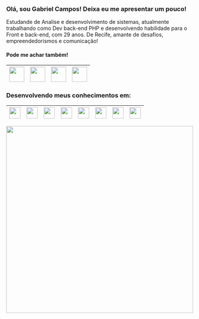 <h3>Olá, sou Gabriel Campos! Deixa eu me apresentar um pouco!</h3>
<p>Estudande de Analise e desenvolvimento de sistemas, atualmente trabalhando como Dev back-end PHP e desenvolvendo habilidade para o Front e back-end, com 29 anos. De Recife, amante de desafios, empreendedorismos e comunicação!</p>

<h4>Pode me achar também!</h4>

|<a href="https://www.facebook.com/gabrielvictos"><img src="https://user-images.githubusercontent.com/32654006/156618928-66ec1ea0-3790-483b-9205-90f1bac55eb0.jpg" width="40px"></a>|<a href="https://www.instagram.com/gabrie1_campos/"><img src="https://user-images.githubusercontent.com/32654006/156618929-24639492-c6c0-41b7-84e1-6698af6fb28f.jpg" width="40px"></a>|<a href="https://www.linkedin.com/in/gabriel-campos-a9aa3181/"><img src="https://user-images.githubusercontent.com/32654006/156618934-66a509af-d3ec-4ae0-9646-369eb69a9460.jpg" width="40px"></a>|<a href="gabrielvictos152@gmail.com"><img src="https://user-images.githubusercontent.com/32654006/156618925-7a7981c0-da21-460e-8818-0960bca866df.jpg" width="40px"></a>
|----------|----|------|----|

### Desenvolvendo meus conhecimentos em:

|<img src="https://user-images.githubusercontent.com/32654006/156607523-7e2bf52b-2ef2-4356-8bcf-aa8748720072.png" width="30px" padding="2px">|<img src="https://user-images.githubusercontent.com/32654006/156607532-3bf0d1ff-c933-4328-8398-13006d8d3518.png" width="30px" padding="2px">|<img src="https://user-images.githubusercontent.com/32654006/156607536-bcace51c-7a2a-477d-9881-96fc1ca8b863.png" width="30px" padding="2px">|<img src="https://user-images.githubusercontent.com/32654006/156607541-fc4886be-e8a2-4b96-98cc-3371042db944.png" width="30px" padding="2px">|<img src="https://user-images.githubusercontent.com/32654006/174615190-939e4e86-e68d-4c1d-b81b-963037bf42d3.png" width="30px" padding="2px">|<img src="https://user-images.githubusercontent.com/32654006/156608572-7bf955e1-c8a3-4f92-8a3c-5c5e1f088565.png" width="30px" padding="2px">|<img src="https://user-images.githubusercontent.com/32654006/174616189-8f703dd4-a271-4a26-8981-44f77dd1a11c.jpeg" width="30px" padding="2px">|<img src="https://user-images.githubusercontent.com/32654006/156608643-5e44ee54-2c96-4b70-85bf-7944a50bdb67.png" width="30px" padding="2px">|
|---|---|---|---|---|---|---|---|

<div aling="center">
<img src="https://user-images.githubusercontent.com/32654006/156607031-e6c1e736-9915-47d1-a837-8d93fc856aa5.gif" width="500px">
</div>


